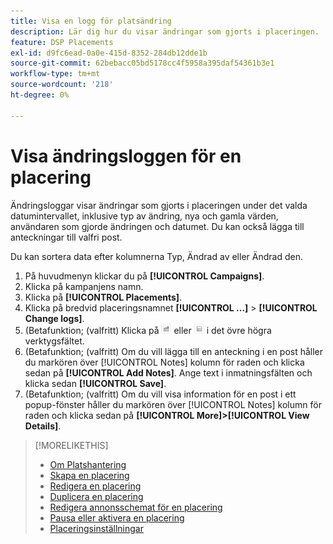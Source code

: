 ```yaml
---
title: Visa en logg för platsändring
description: Lär dig hur du visar ändringar som gjorts i placeringen.
feature: DSP Placements
exl-id: d9fc6ead-0a0e-415d-8352-284db12dde1b
source-git-commit: 62bebacc05bd5178cc4f5958a395daf54361b3e1
workflow-type: tm+mt
source-wordcount: '218'
ht-degree: 0%

---
```


# Visa ändringsloggen för en placering

Ändringsloggar visar ändringar som gjorts i placeringen under det valda datumintervallet, inklusive typ av ändring, nya och gamla värden, användaren som gjorde ändringen och datumet. Du kan också lägga till anteckningar till valfri post.

Du kan sortera data efter kolumnerna Typ, Ändrad av eller Ändrad den.

1. På huvudmenyn klickar du på **[!UICONTROL Campaigns]**.
1. Klicka på kampanjens namn.
1. Klicka på **[!UICONTROL Placements]**.
1. Klicka på bredvid placeringsnamnet  **[!UICONTROL ...]** > **[!UICONTROL Change logs]**.
1. (Betafunktion; (valfritt) Klicka på ![Tabell- och diagramvy](/help/dsp/assets/table-plus-chart-view.png "Tabell- och diagramvy") eller ![Tabellvy](/help/dsp/assets/table-view.png "Tabellvy") i det övre högra verktygsfältet.
1. (Betafunktion; (valfritt) Om du vill lägga till en anteckning i en post håller du markören över [!UICONTROL Notes] kolumn för raden och klicka sedan på **[!UICONTROL Add Notes]**. Ange text i inmatningsfälten och klicka sedan **[!UICONTROL Save]**.
1. (Betafunktion; (valfritt) Om du vill visa information för en post i ett popup-fönster håller du markören över [!UICONTROL Notes] kolumn för raden och klicka sedan på **[!UICONTROL More]>[!UICONTROL View Details]**.

>[!MORELIKETHIS]
>
>* [Om Platshantering](placement-about.md)
>* [Skapa en placering](placement-create.md)
>* [Redigera en placering](placement-edit.md)
>* [Duplicera en placering](placement-duplicate.md)
>* [Redigera annonsschemat för en placering](placement-edit-ad-schedule.md)
>* [Pausa eller aktivera en placering](placement-pause-activate.md)
>* [Placeringsinställningar](placement-settings.md)

